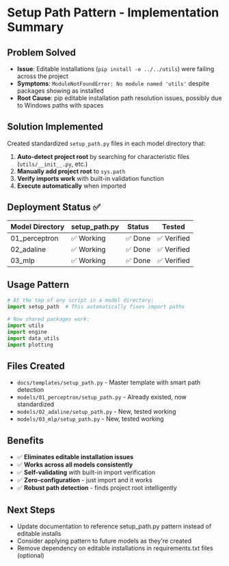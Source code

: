 # Setup Path Pattern - Implementation Summary

## Problem Solved

- **Issue**: Editable installations (`pip install -e ../../utils`) were failing across the project
- **Symptoms**: `ModuleNotFoundError: No module named 'utils'` despite packages showing as installed
- **Root Cause**: pip editable installation path resolution issues, possibly due to Windows paths with spaces

## Solution Implemented

Created standardized `setup_path.py` files in each model directory that:

1. **Auto-detect project root** by searching for characteristic files (`utils/__init__.py`, etc.)
2. **Manually add project root** to `sys.path`
3. **Verify imports work** with built-in validation function
4. **Execute automatically** when imported

## Deployment Status ✅

| Model Directory | setup_path.py | Status | Tested |
|----------------|---------------|--------|--------|
| 01_perceptron  | ✅ Working    | ✅ Done | ✅ Verified |
| 02_adaline     | ✅ Working    | ✅ Done | ✅ Verified |
| 03_mlp         | ✅ Working    | ✅ Done | ✅ Verified |

## Usage Pattern

```python
# At the top of any script in a model directory:
import setup_path  # This automatically fixes import paths

# Now shared packages work:
import utils
import engine
import data_utils
import plotting
```

## Files Created

- `docs/templates/setup_path.py` - Master template with smart path detection
- `models/01_perceptron/setup_path.py` - Already existed, now standardized
- `models/02_adaline/setup_path.py` - New, tested working
- `models/03_mlp/setup_path.py` - New, tested working

## Benefits

- ✅ **Eliminates editable installation issues**
- ✅ **Works across all models consistently**
- ✅ **Self-validating** with built-in import verification
- ✅ **Zero-configuration** - just import and it works
- ✅ **Robust path detection** - finds project root intelligently

## Next Steps

- Update documentation to reference setup_path.py pattern instead of editable installs
- Consider applying pattern to future models as they're created
- Remove dependency on editable installations in requirements.txt files (optional)

